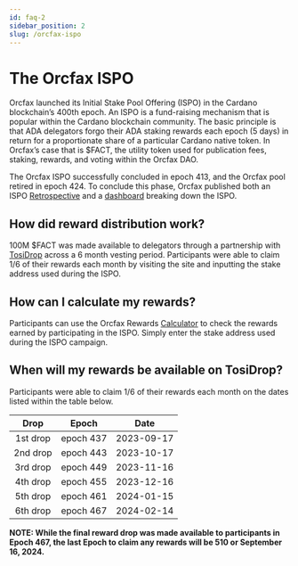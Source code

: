 ```yaml
---
id: faq-2
sidebar_position: 2
slug: /orcfax-ispo
---
```


# The Orcfax ISPO

Orcfax launched its Initial Stake Pool Offering (ISPO) in
the Cardano blockchain’s 400th epoch. An ISPO is a fund-raising mechanism that
is popular within the Cardano blockchain community. The basic principle is that
ADA delegators forgo their ADA staking rewards each epoch (5 days) in return
for a proportionate share of a particular Cardano native token. In Orcfax’s
case that is $FACT, the utility token used for publication fees, staking,
rewards, and voting within the Orcfax DAO.

The Orcfax ISPO successfully concluded in epoch 413, and the Orcfax pool
retired in epoch 424. To conclude this phase, Orcfax published both an ISPO
[Retrospective][ispo-1] and a [dashboard][ispo-2] breaking down the ISPO.

[ispo-1]: /img/2023-07-07--Orcfax-ISPO-reflection.pdf
[ispo-2]: https://public.tableau.com/app/profile/christian.koch3382/viz/OrcfaxISPO--Vis/OrcfaxISPOBreakdown

## How did reward distribution work?

100M $FACT was made available to delegators through a partnership with
[TosiDrop][tosi-1] across a 6 month vesting period. Participants were able to
claim 1/6 of their rewards each month by visiting the site and inputting the
stake address used during the ISPO.

[tosi-1]: https://app.tosidrop.io/cardano/claim

## How can I calculate my rewards?

Participants can use the Orcfax Rewards
[Calculator][calc-1] to check the rewards earned by participating in the ISPO.
Simply enter the stake address used during the ISPO campaign.

[calc-1]: https://rewards.orcfax.io/

## When will my rewards be available on TosiDrop?

Participants were able to claim 1/6 of their rewards each month on the dates
listed within the table below.

| Drop         | Epoch         | Date           |
|     :---:    |     :---:     |     :---:      |
| 1st drop     | epoch 437     | 2023-09-17     |
| 2nd drop     | epoch 443     | 2023-10-17     |
| 3rd drop     | epoch 449     | 2023-11-16     |
| 4th drop     | epoch 455     | 2023-12-16     |
| 5th drop     | epoch 461     | 2024-01-15     |
| 6th drop     | epoch 467     | 2024-02-14     |

**NOTE: While the final reward drop was made available to participants in Epoch
467, the last Epoch to claim any rewards will be 510 or September 16, 2024.**
